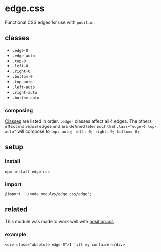 # edge.css

Functional CSS edges for use with `position`

## classes

- `.edge-0`
- `.edge-auto`
- `.top-0`
- `.left-0`
- `.right-0`
- `.bottom-0`
- `.top-auto`
- `.left-auto`
- `.right-auto`
- `.bottom-auto`

### composing

[Classes](#classes) are listed in order. `.edge-` classes affect all 4 edges. The others affect individual edges and are defined later such that `class="edge-0 top-auto"` will compose to `top: auto; left: 0; right: 0; bottom: 0;`

## setup

### install

```
npm install edge.css
```

### import

```
@import './node_modules/edge.css/edge';
```

## related

This module was made to work well with [position.css](https://github.com/ryanve/position.css)

### example

```
<div class="absolute edge-0">I fill my container</div>
```

